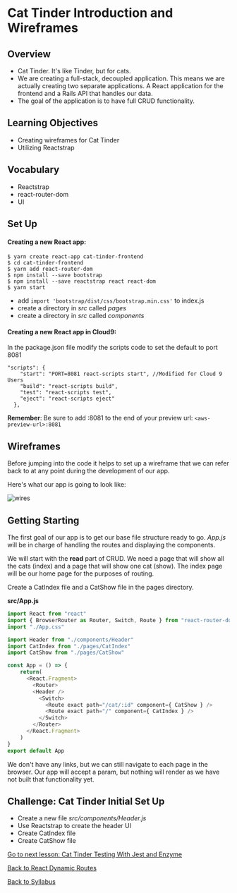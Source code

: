 # Cat Tinder Introduction and Wireframes

## Overview
- Cat Tinder. It's like Tinder, but for cats.
- We are creating a full-stack, decoupled application. This means we are actually creating two separate applications. A React application for the frontend and a Rails API that handles our data.
- The goal of the application is to have full CRUD functionality.

## Learning Objectives
- Creating wireframes for Cat Tinder
- Utilizing Reactstrap

## Vocabulary
- Reactstrap
- react-router-dom
- UI

## Set Up

#### Creating a new React app:
```
$ yarn create react-app cat-tinder-frontend
$ cd cat-tinder-frontend
$ yarn add react-router-dom
$ npm install --save bootstrap
$ npm install --save reactstrap react react-dom
$ yarn start
```
- add `import 'bootstrap/dist/css/bootstrap.min.css'` to index.js
- create a directory in *src* called *pages*
- create a directory in *src* called *components*

#### Creating a new React app in Cloud9:
In the package.json file modify the scripts code to set the default to port 8081
```  
"scripts": {
    "start": "PORT=8081 react-scripts start", //Modified for Cloud 9 Users
    "build": "react-scripts build",
    "test": "react-scripts test",
    "eject": "react-scripts eject"
  },
```
**Remember**: Be sure to add :8081 to the end of your preview url: `<aws-preview-url>:8081`


## Wireframes
Before jumping into the code it helps to set up a wireframe that we can refer back to at any point during the development of our app.

Here's what our app is going to look like:

![wires](https://s3.amazonaws.com/learn-site/curriculum/cat-tinder/cat-tinder-wireframe.png)

## Getting Starting
The first goal of our app is to get our base file structure ready to go. *App.js* will be in charge of handling the routes and displaying the components.

We will start with the **read** part of CRUD. We need a page that will show all the cats (index) and a page that will show one cat (show). The index page will be our home page for the purposes of routing.

Create a CatIndex file and a CatShow file in the pages directory.  

**src/App.js**
```javascript
import React from "react"
import { BrowserRouter as Router, Switch, Route } from "react-router-dom"
import "./App.css"

import Header from "./components/Header"
import CatIndex from "./pages/CatIndex"
import CatShow from "./pages/CatShow"

const App = () => {
    return(
      <React.Fragment>
        <Router>
        <Header />
          <Switch>
            <Route exact path="/cat/:id" component={ CatShow } />
            <Route exact path="/" component={ CatIndex } />
          </Switch>
        </Router>
      </React.Fragment>
    )
}
export default App
````

We don't have any links, but we can still navigate to each page in the browser. Our app will accept a param, but nothing will render as we have not built that functionality yet.

## Challenge: Cat Tinder Initial Set Up
- Create a new file *src/components/Header.js*
- Use Reactstrap to create the header UI
- Create CatIndex file
- Create CatShow file


[Go to next lesson: Cat Tinder Testing With Jest and Enzyme](./jest-enzyme.md)

[Back to React Dynamic Routes](../react-router/dynamic-routes.md)

[Back to Syllabus](../../README.md)
